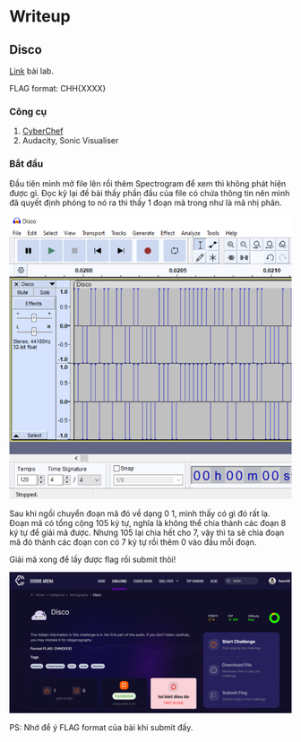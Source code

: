 # Writeup

## Disco
[Link](https://battle.cookiearena.org/challenges/stenography/0x0) bài lab.

FLAG format: CHH{XXXX}

### Công cụ
1. [CyberChef](https://gchq.github.io/CyberChef/)
2. Audacity, Sonic Visualiser

### Bắt đầu

Đầu tiên mình mở file lên rồi thêm Spectrogram để xem thì không phát hiện được gì. Đọc kỹ lại đề bài thấy phần đầu của file có chứa thông tin nên mình đã quyết định phóng to nó ra thì thấy 1 đoạn mã trong như là mã nhị phân.

![audacity](https://github.com/GnolV/CookieArenaCTF/blob/4e4e291bb150c90d37c0bd355fa9120878517c5b/Stegnography/Disco/audacity1.png)

Sau khi ngồi chuyển đoạn mã đó về dạng 0 1, mình thấy có gì đó rất lạ. Đoạn mã có tổng cộng 105 ký tự, nghĩa là không thể chia thành các đoạn 8 ký tự để giải mã được. Nhưng 105 lại chia hết cho 7, vậy thì ta sẽ chia đoạn mã đó thành các đoạn con có 7 ký tự rồi thêm 0 vào đầu mỗi đoạn. 

Giải mã xong để lấy được flag rồi submit thôi! 

![completed](https://github.com/GnolV/CookieArenaCTF/blob/14e9535b8fd1007651d04a5aa3396045235a671b/Stegnography/Disco/completed.png)

PS: Nhớ để ý FLAG format của bài khi submit đấy.
